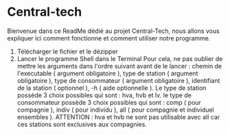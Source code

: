 # Central-tech

Bienvenue dans ce ReadMe dédié au projet Central-Tech, nous allons vous expliquer ici comment fonctionne et comment utiliser notre programme.

1. Télécharger le fichier et le dézipper
2. Lancer le programme Shell dans le Terminal
Pour cela, ne pas oublier de mettre les arguments dans l'ordre suivant avant de le lancer : chemin de l'executable ( argument obligatoire ), type de station ( argument obligatoire ), type de consommateur ( argument obligatoire ), identifiant de la station ( optionnel ), -h ( aide optionnelle ).
Le type de station possède 3 choix possibles qui sont : hva, hvb et lv.
le type de consommateur possède 3 choix possibles qui sont : comp ( pour compagnie ), indiv ( pour individu ), all ( pour compagnie et individuel ensembles ).
ATTENTION : hva et hvb ne sont pas utilisable avec all car ces stations sont exclusives aux compagnies.

